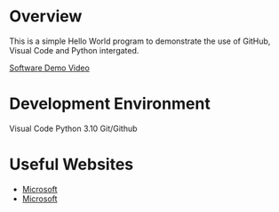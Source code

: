 # Overview

This is a simple Hello World program to demonstrate the use of GitHub, Visual Code and Python intergated.


[Software Demo Video](http://youtube.link.goes.here)

# Development Environment

Visual Code
Python 3.10
Git/Github

# Useful Websites

* [Microsoft](https://learn.microsoft.com/en-us/visualstudio/mac/working-with-git?view=vsmac-2022)
* [Microsoft](https://apps.microsoft.com/store/detail/python-310/9PJPW5LDXLZ5?hl=en-us&gl=us&rtc=1)